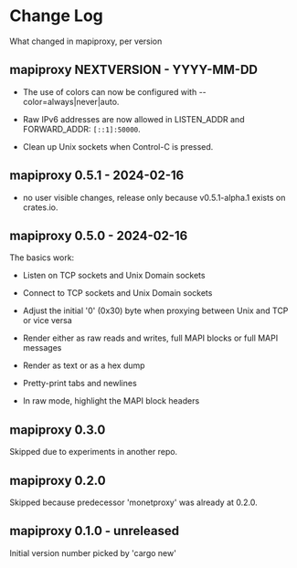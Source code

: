 # Change Log

What changed in mapiproxy, per version


## mapiproxy NEXTVERSION - YYYY-MM-DD

- The use of colors can now be configured with --color=always|never|auto.

- Raw IPv6 addresses are now allowed in LISTEN_ADDR and FORWARD_ADDR: `[::1]:50000`.

- Clean up Unix sockets when Control-C is pressed.


## mapiproxy 0.5.1 - 2024-02-16

- no user visible changes, release only because v0.5.1-alpha.1
  exists on crates.io.


## mapiproxy 0.5.0 - 2024-02-16

The basics work:

- Listen on TCP sockets and Unix Domain sockets

- Connect to TCP sockets and Unix Domain sockets

- Adjust the initial '0' (0x30) byte when proxying between Unix and TCP or vice
  versa

- Render either as raw reads and writes, full MAPI blocks or full MAPI messages

- Render as text or as a hex dump

- Pretty-print tabs and newlines

- In raw mode, highlight the MAPI block headers


## mapiproxy 0.3.0

Skipped due to experiments in another repo.


## mapiproxy 0.2.0

Skipped because predecessor 'monetproxy' was already at 0.2.0.


## mapiproxy 0.1.0 - unreleased

Initial version number picked by 'cargo new'
